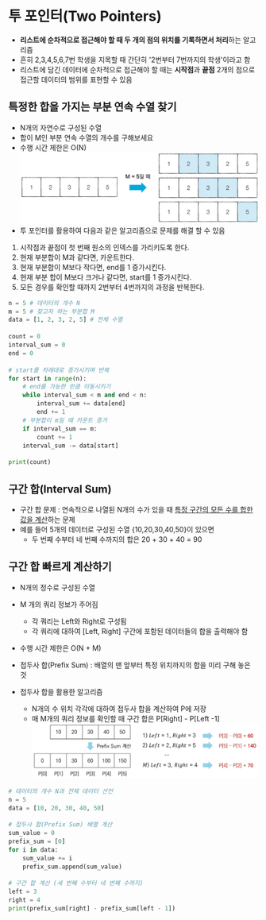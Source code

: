 # 투 포인터(Two Pointers)
- **리스트에 순차적으로 접근해야 할 때 두 개의 점의 위치를 기록하면서 처리**하는 알고리즘
- 흔히 2,3,4,5,6,7번 학생을 지목할 때 간단히 '2번부터 7번까지의 학생'이라고 함
- 리스트에 담긴 데이터에 순차적으로 접근해야 할 때는 **시작점**과 **끝점** 2개의 점으로 접근할 데이터의 범위를 표현할 수 있음

## 특정한 합을 가지는 부분 연속 수열 찾기
- N개의 자연수로 구성된 수열
- 합이 M인 부분 연속 수열의 개수를 구해보세요
- 수행 시간 제한은 O(N)
![](투_포인터와_구간_합.assets/1.PNG)
- 투 포인터를 활용하여 다음과 같은 알고리즘으로 문제를 해결 할 수 있음
1. 시작점과 끝점이 첫 번째 원소의 인덱스를 가리키도록 한다.
2. 현재 부분합이 M과 같다면, 카운트한다.
3. 현재 부분합이 M보다 작다면, end를 1 증가시킨다.
4. 현재 부분 합이 M보다 크거나 같다면, start를 1 증가시킨다.
5. 모든 경우를 확인할 때까지 2번부터 4번까지의 과정을 반복한다.
```python
n = 5 # 데이터의 개수 N
m = 5 # 찾고자 하는 부분합 M
data = [1, 2, 3, 2, 5] # 전체 수열

count = 0
interval_sum = 0
end = 0

# start를 차례대로 증가시키며 반복
for start in range(n):
    # end를 가능한 만큼 이동시키기
    while interval_sum < m and end < n:
        interval_sum += data[end]
        end += 1
    # 부분합이 m일 때 카운트 증가
    if interval_sum == m:
        count += 1
    interval_sum -= data[start]

print(count)
```

## 구간 합(Interval Sum)
- 구간 합 문제 : 연속적으로 나열된 N개의 수가 있을 때 <u>특정 구간의 모든 수를 합한 값을 계산</u>하는 문제
- 예를 들어 5개의 데이터로 구성된 수열 {10,20,30,40,50}이 있으면
  - 두 번째 수부터 네 번째 수까지의 합은 20 + 30 + 40  = 90

## 구간 합 빠르게 계산하기
- N개의 정수로 구성된 수열
- M 개의 쿼리 정보가 주어짐
  - 각 쿼리는 Left와 Right로 구성됨
  - 각 쿼리에 대하여 [Left, Right] 구간에 포함된 데이터들의 합을 출력해야 함
- 수행 시간 제한은 O(N + M)

- 접두사 합(Prefix Sum) : 배열의 맨 앞부터 특정 위치까지의 합을 미리 구해 놓은 것
- 접두사 합을 활용한 알고리즘
  - N개의 수 위치 각각에 대하여 접두사 합을 계산하여 P에 저장
  - 매 M개의 쿼리 정보를 확인할 때 구간 합은 P[Right] - P[Left -1]
  ![](투_포인터와_구간_합.assets/2.PNG)
```python
# 데이터의 개수 N과 전체 데이터 선언
n = 5
data = [10, 20, 30, 40, 50]

# 접두사 합(Prefix Sum) 배열 계산
sum_value = 0
prefix_sum = [0]
for i in data:
    sum_value += i
    prefix_sum.append(sum_value)

# 구간 합 계산 (세 번째 수부터 네 번째 수까지)
left = 3
right = 4
print(prefix_sum[right] - prefix_sum[left - 1])
```